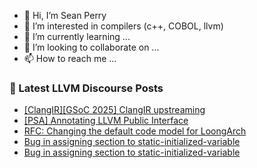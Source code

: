 - 👋 Hi, I’m Sean Perry
- 👀 I’m interested in compilers (c++, COBOL, llvm)
- 🌱 I’m currently learning ...
- 💞️ I’m looking to collaborate on ...
- 📫 How to reach me ...

<!---
s66perry/s66perry is a ✨ special ✨ repository because its `README.md` (this file) appears on your GitHub profile.
You can click the Preview link to take a look at your changes.
--->
### 📕 Latest LLVM Discourse Posts

<!-- DISCOURSE-LLVM:START -->
- [[ClangIR][GSoC 2025] ClangIR upstreaming](https://discourse.llvm.org/t/clangir-gsoc-2025-clangir-upstreaming/84766#post_11)
- [[PSA] Annotating LLVM Public Interface](https://discourse.llvm.org/t/psa-annotating-llvm-public-interface/85307#post_11)
- [RFC: Changing the default code model for LoongArch](https://discourse.llvm.org/t/rfc-changing-the-default-code-model-for-loongarch/85317#post_5)
- [Bug in assigning section to static-initialized-variable](https://discourse.llvm.org/t/bug-in-assigning-section-to-static-initialized-variable/85345#post_3)
- [Bug in assigning section to static-initialized-variable](https://discourse.llvm.org/t/bug-in-assigning-section-to-static-initialized-variable/85345#post_2)
<!-- DISCOURSE-LLVM:END -->
